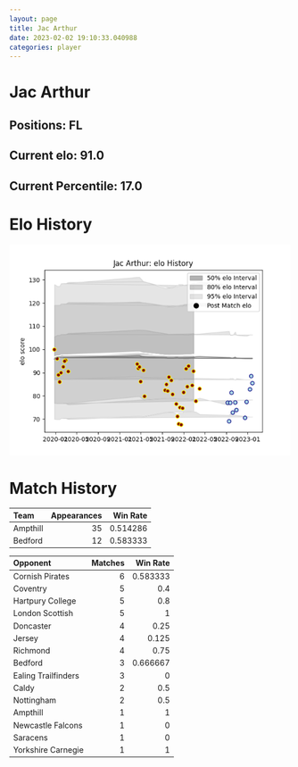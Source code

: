 ```yaml
---  
layout: page  
title: Jac Arthur  
date: 2023-02-02 19:10:33.040988  
categories: player  
---
```

# Jac Arthur

## Positions: FL

## Current elo: 91.0

## Current Percentile: 17.0

# Elo History


![elo history](history_JacArthur.png)
# Match History


| Team     |   Appearances |   Win Rate |
|:---------|--------------:|-----------:|
| Ampthill |            35 |   0.514286 |
| Bedford  |            12 |   0.583333 |

| Opponent            |   Matches |   Win Rate |
|:--------------------|----------:|-----------:|
| Cornish Pirates     |         6 |   0.583333 |
| Coventry            |         5 |   0.4      |
| Hartpury College    |         5 |   0.8      |
| London Scottish     |         5 |   1        |
| Doncaster           |         4 |   0.25     |
| Jersey              |         4 |   0.125    |
| Richmond            |         4 |   0.75     |
| Bedford             |         3 |   0.666667 |
| Ealing Trailfinders |         3 |   0        |
| Caldy               |         2 |   0.5      |
| Nottingham          |         2 |   0.5      |
| Ampthill            |         1 |   1        |
| Newcastle Falcons   |         1 |   0        |
| Saracens            |         1 |   0        |
| Yorkshire Carnegie  |         1 |   1        |